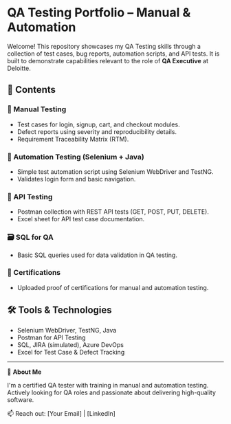 # QA Testing Portfolio – Manual & Automation

Welcome! This repository showcases my QA Testing skills through a collection of test cases, bug reports, automation scripts, and API tests. It is built to demonstrate capabilities relevant to the role of **QA Executive** at Deloitte.

## 📌 Contents

### 🧪 Manual Testing
- Test cases for login, signup, cart, and checkout modules.
- Defect reports using severity and reproducibility details.
- Requirement Traceability Matrix (RTM).

### 🤖 Automation Testing (Selenium + Java)
- Simple test automation script using Selenium WebDriver and TestNG.
- Validates login form and basic navigation.

### 🔗 API Testing
- Postman collection with REST API tests (GET, POST, PUT, DELETE).
- Excel sheet for API test case documentation.

### 🗃️ SQL for QA
- Basic SQL queries used for data validation in QA testing.

### 📜 Certifications
- Uploaded proof of certifications for manual and automation testing.

## 🛠 Tools & Technologies
- Selenium WebDriver, TestNG, Java
- Postman for API Testing
- SQL, JIRA (simulated), Azure DevOps
- Excel for Test Case & Defect Tracking

---

👤 **About Me**

I'm a certified QA tester with training in manual and automation testing. Actively looking for QA roles and passionate about delivering high-quality software.

📫 Reach out: [Your Email] | [LinkedIn]
